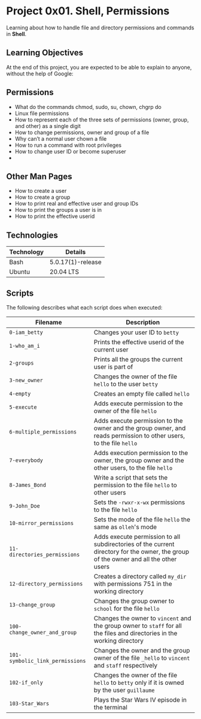# Project 0x01. Shell, Permissions

Learning about how to handle file and directory permissions and commands in **Shell**.

## Learning Objectives
At the end of this project, you are expected to be able to explain to anyone, without the help of Google:

## Permissions
 - What do the commands chmod, sudo, su, chown, chgrp do
 - Linux file permissions
 - How to represent each of the three sets of permissions (owner, group, and other) as a single digit
 - How to change permissions, owner and group of a file
 - Why can’t a normal user chown a file
 - How to run a command with root privileges
 - How to change user ID or become superuser
 - 
## Other Man Pages
 - How to create a user
 - How to create a group
 - How to print real and effective user and group IDs
 - How to print the groups a user is in
 - How to print the effective userid

## Technologies
| Technology | Details |
| -------- | ----------- |
| Bash | 5.0.17(1)-release |
| Ubuntu | 20.04 LTS |

## Scripts
The following describes what each script does when executed:

| Filename | Description |
| -------- | ----------- |
| `0-iam_betty` | Changes your user ID to `betty` |
| `1-who_am_i` | Prints the effective userid of the current user |
| `2-groups` | Prints all the groups the current user is part of |
| `3-new_owner` | Changes the owner of the file `hello` to the user `betty` |
| `4-empty` | Creates an empty file called `hello` |
| `5-execute` | Adds execute permission to the owner of the file `hello` |
| `6-multiple_permissions` | Adds execute permission to the owner and the group owner, and reads permission to other users, to the file `hello` |
| `7-everybody` | Adds execution permission to the owner, the group owner and the other users, to the file `hello` |
| `8-James_Bond` | Write a script that sets the permission to the file `hello` to other users |
| `9-John_Doe` | Sets the `-rwxr-x-wx` permissions to the file `hello` |
| `10-mirror_permissions` | Sets the mode of the file `hello` the same as `olleh`'s mode |
| `11-directories_permissions` | Adds execute permission to all subdirectories of the current directory for the owner, the group of the owner and all the other users |
| `12-directory_permissions` | Creates a directory called `my_dir` with permissions 751 in the working directory |
| `13-change_group` | Changes the group owner to `school` for the file `hello` |
| `100-change_owner_and_group` | Changes the owner to `vincent` and the group owner to `staff` for all the files and directories in the working directory |
| `101-symbolic_link_permissions` | Changes the owner and the group owner of the file `_hello` to `vincent` and `staff` respectively |
| `102-if_only` | Changes the owner of the file `hello` to `betty` only if it is owned by the user `guillaume` |
| `103-Star_Wars` | Plays the Star Wars IV episode in the terminal |
